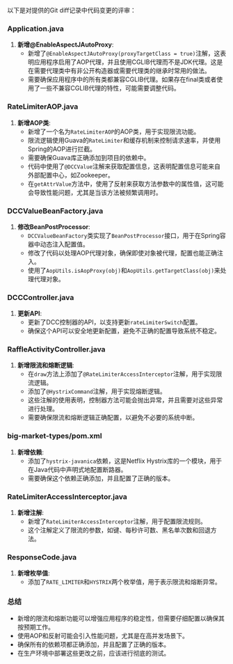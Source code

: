 以下是对提供的Git diff记录中代码变更的评审：

### Application.java
1. **新增@EnableAspectJAutoProxy**:
   - 新增了`@EnableAspectJAutoProxy(proxyTargetClass = true)`注解，这表明应用程序启用了AOP代理，并且使用CGLIB代理而不是JDK代理。这是在需要代理类中有非公开构造器或需要代理类的继承时常用的做法。
   - 需要确保应用程序中的所有类都兼容CGLIB代理。如果存在final类或者使用了一些不兼容CGLIB代理的特性，可能需要调整代码。

### RateLimiterAOP.java
1. **新增AOP类**:
   - 新增了一个名为`RateLimiterAOP`的AOP类，用于实现限流功能。
   - 限流逻辑使用Guava的`RateLimiter`和缓存机制来控制请求速率，并使用Spring的AOP进行拦截。
   - 需要确保Guava库正确添加到项目的依赖中。
   - 代码中使用了`@DCCValue`注解来获取配置信息，这表明配置信息可能来自外部配置中心，如Zookeeper。
   - 在`getAttrValue`方法中，使用了反射来获取方法参数中的属性值，这可能会导致性能问题，尤其是当该方法被频繁调用时。

### DCCValueBeanFactory.java
1. **修改BeanPostProcessor**:
   - `DCCValueBeanFactory`类实现了`BeanPostProcessor`接口，用于在Spring容器中动态注入配置值。
   - 修改了代码以处理AOP代理对象，确保即使对象被代理，配置也能正确注入。
   - 使用了`AopUtils.isAopProxy(obj)`和`AopUtils.getTargetClass(obj)`来处理代理对象。

### DCCController.java
1. **更新API**:
   - 更新了DCC控制器的API，以支持更新`rateLimiterSwitch`配置。
   - 确保这个API可以安全地更新配置，避免不正确的配置导致系统不稳定。

### RaffleActivityController.java
1. **新增限流和熔断逻辑**:
   - 在`draw`方法上添加了`@RateLimiterAccessInterceptor`注解，用于实现限流逻辑。
   - 添加了`@HystrixCommand`注解，用于实现熔断逻辑。
   - 这些注解的使用表明，控制器方法可能会抛出异常，并且需要对这些异常进行处理。
   - 需要确保限流和熔断逻辑正确配置，以避免不必要的系统中断。

### big-market-types/pom.xml
1. **新增依赖**:
   - 添加了`hystrix-javanica`依赖，这是Netflix Hystrix库的一个模块，用于在Java代码中声明式地配置断路器。
   - 需要确保这个依赖正确添加，并且配置了正确的版本。

### RateLimiterAccessInterceptor.java
1. **新增注解**:
   - 新增了`RateLimiterAccessInterceptor`注解，用于配置限流规则。
   - 这个注解定义了限流的参数，如键、每秒许可数、黑名单次数和回退方法。

### ResponseCode.java
1. **新增枚举值**:
   - 添加了`RATE_LIMITER`和`HYSTRIX`两个枚举值，用于表示限流和熔断异常。

### 总结
- 新增的限流和熔断功能可以增强应用程序的稳定性，但需要仔细配置以确保其按预期工作。
- 使用AOP和反射可能会引入性能问题，尤其是在高并发场景下。
- 确保所有的依赖项都正确添加，并且配置了正确的版本。
- 在生产环境中部署这些更改之前，应该进行彻底的测试。